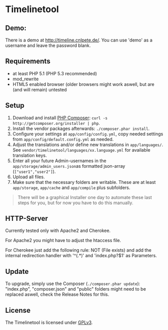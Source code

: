 Timelinetool
=================================


Demo:
---------------------------------
There is a demo at http://timeline.cnlpete.de/.
You can use 'demo' as a username and leave the password blank.


Requirements
---------------------------------
- at least PHP 5.1 (PHP 5.3 recommended)
- mod_rewrite
- HTML5 enabled browser (older browsers might work aswell, but are (and will remain) untested


Setup
---------------------------------
1. Download and install [PHP Composer](http://getcomposer.org): `curl -s http://getcomposer.org/installer | php`.
2. Install the vendor packages afterwards: `./composer.phar install`.
3. Configure your settings at `app/config/config.yml`, copy needed settings from `app/config/default.config.yml` as needed.
4. Adjust the translations and/or define new translations in `app/languages/`.
See `vendor/timelinetool/languages/xx.language.yml` for available translation keys.
5. Enter all your future Admin-usernames in the `app/storage/admin_users.json`as formatted json-array (`["user1","user2"]`).
6. Upload all files.
7. Make sure that the necessary folders are writable. 
These are at least `app/storage`, `app/cache` and `app/compile` plus subfolders.

>There will be a graphical Installer one day to automate these last steps for you, but for now you have to do this manually.


HTTP-Server
---------------------------------
Currently tested only with Apache2 and Cherokee.

For Apache2 you might have to adjust the htaccess file.

For Cherokee just add the following rule:
  NOT (File exists) and add the internal redirection handler with '^(.*)' and 'index.php?$1' as Parameters.


Update
---------------------------------
To upgrade, simply use the Composer (`./composer.phar update`):
"index.php", "composer.json" and "public" folders might need to be replaced aswell, check the Release Notes for this.


License
---------------------------------
The Timelinetool is licensed under [GPLv3](http://www.gnu.org/licenses/gpl.html).
